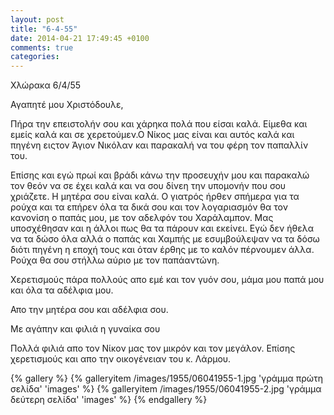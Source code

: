 ```yaml
---
layout: post
title: "6-4-55"
date: 2014-04-21 17:49:45 +0100
comments: true
categories:
---
```

Χλώρακα 6/4/55

 Αγαπητέ μου Χριστόδουλε,

Πήρα την επειστολήν σου και χάρηκα πολά που είσαι καλά. Είμεθα και εμείς καλά και σε χερετούμεν.Ο Νίκος μας είναι και αυτός καλά και πηγένη ειςτον Άγιον Νικόλαν και παρακαλή να του φέρη τον παπαλλίν του.

Επίσης και εγώ πρωί και βράδι κάνω την προσευχήν μου και παρακαλώ τον θεόν να σε έχει καλά και να σου δίνεη την υπομονήν που σου χριάζετε. Η μητέρα σου είναι καλά. Ο γιατρός ήρθεν σπήμερα για τα ρούχα και τα επήρεν όλα τα δικά σου και τον λογαριασμόν θα τον κανονίση ο παπάς μου, με τον αδελφόν του Χαράλαμπον. Μας υποσχέθησαν και η άλλοι πως θα τα πάρουν και εκείνει. Εγώ δεν ήθελα να τα δώσο όλα αλλά ο παπάς και Χαμπής με εσυμβούλεψαν να τα δόσω διότι πηγένη η εποχή τους και όταν έρθης με το καλόν πέρνουμεν άλλα. Ρούχα θα σου στήλλω αύριο με τον παπάαντώνη.

Χερετισμούς πάρα πολλούς απο εμέ και τον γυόν σου, μάμα μου παπά μου και όλα τα αδέλφια μου.

Απο την μητέρα σου και αδέλφια σου.

Με αγάπην και φιλιά η γυναίκα σου

Πολλά φιλιά απο τον Νίκον μας τον μικρόν και τον μεγάλον. Επίσης χερετισμούς και απο την οικογένειαν του κ. Λάρμου.


{% gallery %}
 {% galleryitem /images/1955/06041955-1.jpg 'γράμμα πρώτη σελίδα' 'images' %}
 {% galleryitem /images/1955/06041955-2.jpg 'γράμμα δεύτερη σελίδα' 'images' %}
{% endgallery %}
